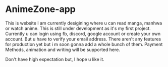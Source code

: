 # AnimeZone-app
This is website I am currently desigining where u can read manga, manhwa or watch anime. This is still under development as it's my first project.
Currently u can login using fb, discord, google account or create your own account. But u have to verify your email address. There aren't any features for 
production yet but i m soon gonna add a whole bunch of them. Payment Methods, animation and writing will be supported here.

Don't have high expectation but,
I hope u like it.
